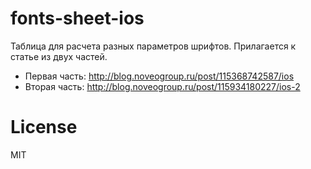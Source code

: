 # fonts-sheet-ios
Таблица для расчета разных параметров шрифтов. Прилагается к статье из двух частей.
* Первая часть: http://blog.noveogroup.ru/post/115368742587/ios
* Вторая часть: http://blog.noveogroup.ru/post/115934180227/ios-2

# License
MIT

